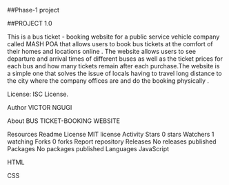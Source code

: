 ##Phase-1 project

##PROJECT 1.0

This is a bus ticket - booking website for a public service vehicle company called MASH POA that allows users to book bus tickets at the comfort of their homes and locations online . The website allows users to see departure and arrival times of different buses as well as the ticket prices for each bus and how many tickets remain after each purchase.The website is a simple one that solves the issue of locals having to travel long distance to the city where the company offices are and do the booking physically . 

License: ISC License.

Author VICTOR NGUGI

About BUS TICKET-BOOKING WEBSITE 

Resources Readme License MIT license Activity Stars 0 stars Watchers 1 watching Forks 0 forks Report repository Releases No releases published Packages No packages published Languages JavaScript

HTML

CSS
